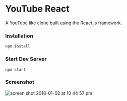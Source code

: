 # YouTube React

A YouTube like clone built using the React.js framework.

### Installation

```
npm install
```

### Start Dev Server 

```
npm start
```
### Screenshot

![screen shot 2018-01-02 at 10 44 57 pm](https://user-images.githubusercontent.com/20257728/34508614-7ba6a2fc-f00f-11e7-86cf-1390e621a57d.png)
